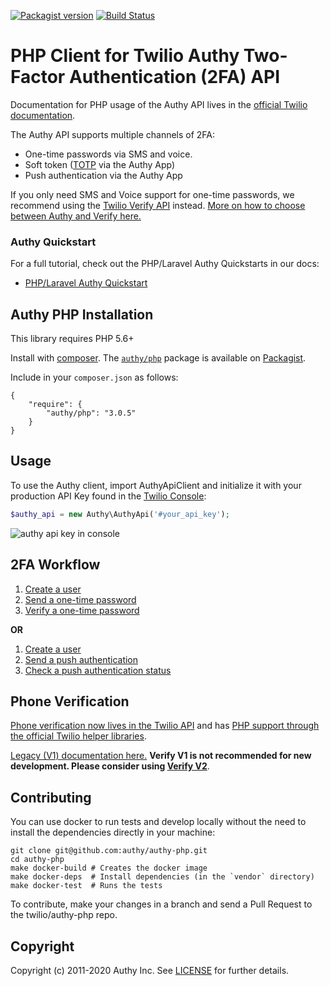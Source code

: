[![Packagist version](https://badge.fury.io/ph/authy%2Fphp.svg)](https://packagist.org/packages/authy/php) [![Build Status](https://travis-ci.org/twilio/authy-php.svg?branch=master)](https://travis-ci.org/twilio/authy-php)

# PHP Client for Twilio Authy Two-Factor Authentication (2FA) API

Documentation for PHP usage of the Authy API lives in the [official Twilio documentation](https://www.twilio.com/docs/authy/api/).

The Authy API supports multiple channels of 2FA:
* One-time passwords via SMS and voice.
* Soft token ([TOTP](https://www.twilio.com/docs/glossary/totp) via the Authy App)
* Push authentication via the Authy App

If you only need SMS and Voice support for one-time passwords, we recommend using the [Twilio Verify API](https://www.twilio.com/docs/verify/api) instead. [More on how to choose between Authy and Verify here.](https://www.twilio.com/docs/verify/authy-vs-verify)

### Authy Quickstart

For a full tutorial, check out the PHP/Laravel Authy Quickstarts in our docs:
* [PHP/Laravel Authy Quickstart](https://www.twilio.com/docs/authy/quickstart/two-factor-authentication-php-laravel)

## Authy PHP Installation

This library requires PHP 5.6+

Install with [composer](https://www.twilio.com/docs/usage/tutorials/how-to-set-up-your-php-development-environment). The [`authy/php`](http://packagist.org/packages/authy/php) package is available on [Packagist](https://packagist.org/packages/authy/php).

Include in your `composer.json` as follows:

	{
	    "require": {
	        "authy/php": "3.0.5"
	    }
	}

## Usage

To use the Authy client, import AuthyApiClient and initialize it with your production API Key found in the [Twilio Console](https://www.twilio.com/console/authy/applications/):

```php
$authy_api = new Authy\AuthyApi('#your_api_key');
```

![authy api key in console](https://s3.amazonaws.com/com.twilio.prod.twilio-docs/images/account-security-api-key.width-800.png)

## 2FA Workflow

1. [Create a user](https://www.twilio.com/docs/authy/api/users#enabling-new-user)
2. [Send a one-time password](https://www.twilio.com/docs/authy/api/one-time-passwords)
3. [Verify a one-time password](https://www.twilio.com/docs/authy/api/one-time-passwords#verify-a-one-time-password)

**OR**

1. [Create a user](https://www.twilio.com/docs/authy/api/users#enabling-new-user)
2. [Send a push authentication](https://www.twilio.com/docs/authy/api/push-authentications)
3. [Check a push authentication status](https://www.twilio.com/docs/authy/api/push-authentications#check-approval-request-status)


## <a name="phone-verification"></a>Phone Verification

[Phone verification now lives in the Twilio API](https://www.twilio.com/docs/verify/api) and has [PHP support through the official Twilio helper libraries](https://www.twilio.com/docs/libraries/php). 

[Legacy (V1) documentation here.](verify-legacy-v1.md) **Verify V1 is not recommended for new development. Please consider using [Verify V2](https://www.twilio.com/docs/verify/api)**.

## Contributing

You can use docker to run tests and develop locally without the need to install the dependencies directly in your machine:

```
git clone git@github.com:authy/authy-php.git
cd authy-php
make docker-build # Creates the docker image
make docker-deps  # Install dependencies (in the `vendor` directory)
make docker-test  # Runs the tests
```

To contribute, make your changes in a branch and send a Pull Request to the twilio/authy-php repo.

## Copyright

Copyright (c) 2011-2020 Authy Inc. See [LICENSE](https://github.com/twilio/authy-php/blob/master/LICENSE.md) for further details.

